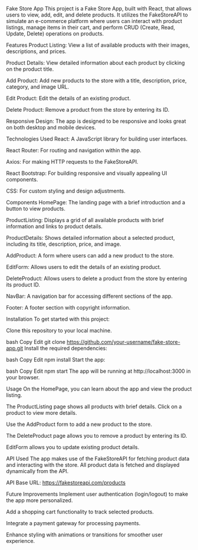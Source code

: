 Fake Store App
This project is a Fake Store App, built with React, that allows users to view, add, edit, and delete products. It utilizes the FakeStoreAPI to simulate an e-commerce platform where users can interact with product listings, manage items in their cart, and perform CRUD (Create, Read, Update, Delete) operations on products.




Features
Product Listing: View a list of available products with their images, descriptions, and prices.

Product Details: View detailed information about each product by clicking on the product title.

Add Product: Add new products to the store with a title, description, price, category, and image URL.

Edit Product: Edit the details of an existing product.

Delete Product: Remove a product from the store by entering its ID.

Responsive Design: The app is designed to be responsive and looks great on both desktop and mobile devices.




Technologies Used
React: A JavaScript library for building user interfaces.

React Router: For routing and navigation within the app.

Axios: For making HTTP requests to the FakeStoreAPI.

React Bootstrap: For building responsive and visually appealing UI components.

CSS: For custom styling and design adjustments.




Components
HomePage: The landing page with a brief introduction and a button to view products.

ProductListing: Displays a grid of all available products with brief information and links to product details.

ProductDetails: Shows detailed information about a selected product, including its title, description, price, and image.

AddProduct: A form where users can add a new product to the store.

EditForm: Allows users to edit the details of an existing product.

DeleteProduct: Allows users to delete a product from the store by entering its product ID.

NavBar: A navigation bar for accessing different sections of the app.

Footer: A footer section with copyright information.




Installation
To get started with this project:

Clone this repository to your local machine.

bash
Copy
Edit
git clone https://github.com/your-username/fake-store-app.git
Install the required dependencies:

bash
Copy
Edit
npm install
Start the app:

bash
Copy
Edit
npm start
The app will be running at http://localhost:3000 in your browser.




Usage
On the HomePage, you can learn about the app and view the product listing.

The ProductListing page shows all products with brief details. Click on a product to view more details.

Use the AddProduct form to add a new product to the store.

The DeleteProduct page allows you to remove a product by entering its ID.

EditForm allows you to update existing product details.




API Used
The app makes use of the FakeStoreAPI for fetching product data and interacting with the store. All product data is fetched and displayed dynamically from the API.

API Base URL: https://fakestoreapi.com/products




Future Improvements
Implement user authentication (login/logout) to make the app more personalized.

Add a shopping cart functionality to track selected products.

Integrate a payment gateway for processing payments.

Enhance styling with animations or transitions for smoother user experience.
